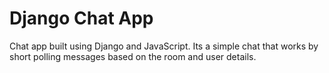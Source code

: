 # Django Chat App
Chat app built using Django and JavaScript. Its a simple chat that works by short polling messages based on the room and user details.
